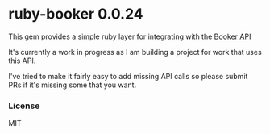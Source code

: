 # ruby-booker 0.0.24

This gem provides a simple ruby layer for integrating with the [Booker
API](http://apidoc.booker.com/Content/index.html)

It's currently a work in progress as I am building a project for work that uses
this API.

I've tried to make it fairly easy to add missing API calls so please submit PRs
if it's missing some that you want.


### License
MIT
